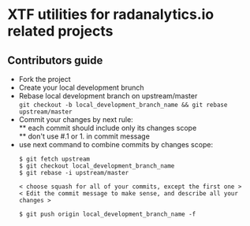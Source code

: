 # XTF utilities for radanalytics.io related projects

## Contributors guide

* Fork the project
* Create your local development brunch
* Rebase local development branch on upstream/master\
``git checkout -b local_development_branch_name && git rebase upstream/master``
* Commit your changes by next rule:\
** each commit should include only its changes scope\
** don't use \#.1 or 1. in commit message 
* use next command to combine commits by changes scope:
  ```
  $ git fetch upstream
  $ git checkout local_development_branch_name 
  $ git rebase -i upstream/master
  
  < choose squash for all of your commits, except the first one >
  < Edit the commit message to make sense, and describe all your changes >
  
  $ git push origin local_development_branch_name -f
  ```
  


  